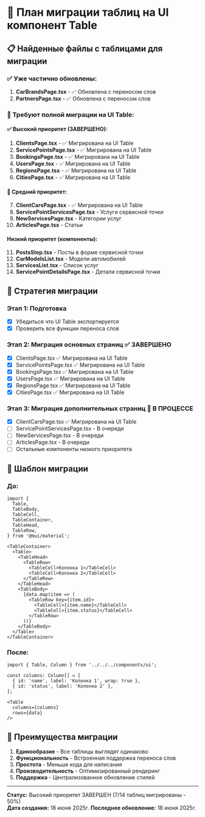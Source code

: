 # 🔄 План миграции таблиц на UI компонент Table

## 📋 Найденные файлы с таблицами для миграции

### ✅ Уже частично обновлены:
1. **CarBrandsPage.tsx** - ✅ Обновлена с переносом слов
2. **PartnersPage.tsx** - ✅ Обновлена с переносом слов  

### 🔄 Требуют полной миграции на UI Table:

#### ✅ Высокий приоритет (ЗАВЕРШЕНО):
1. **ClientsPage.tsx** - ✅ Мигрирована на UI Table
2. **ServicePointsPage.tsx** - ✅ Мигрирована на UI Table
3. **BookingsPage.tsx** - ✅ Мигрирована на UI Table
4. **UsersPage.tsx** - ✅ Мигрирована на UI Table
5. **RegionsPage.tsx** - ✅ Мигрирована на UI Table
6. **CitiesPage.tsx** - ✅ Мигрирована на UI Table

#### 🔄 Средний приоритет:
7. **ClientCarsPage.tsx** - ✅ Мигрирована на UI Table
8. **ServicePointServicesPage.tsx** - Услуги сервисной точки
9. **NewServicesPage.tsx** - Категории услуг
10. **ArticlesPage.tsx** - Статьи

#### Низкий приоритет (компоненты):
11. **PostsStep.tsx** - Посты в форме сервисной точки
12. **CarModelsList.tsx** - Модели автомобилей
13. **ServicesList.tsx** - Список услуг  
14. **ServicePointDetailsPage.tsx** - Детали сервисной точки

## 🎯 Стратегия миграции

### Этап 1: Подготовка
- [x] Убедиться что UI Table экспортируется
- [x] Проверить все функции переноса слов

### Этап 2: Миграция основных страниц ✅ ЗАВЕРШЕНО
- [x] ClientsPage.tsx ✅ Мигрирована на UI Table
- [x] ServicePointsPage.tsx ✅ Мигрирована на UI Table 
- [x] BookingsPage.tsx ✅ Мигрирована на UI Table
- [x] UsersPage.tsx ✅ Мигрирована на UI Table
- [x] RegionsPage.tsx ✅ Мигрирована на UI Table
- [x] CitiesPage.tsx ✅ Мигрирована на UI Table

### Этап 3: Миграция дополнительных страниц 🔄 В ПРОЦЕССЕ
- [x] ClientCarsPage.tsx ✅ Мигрирована на UI Table
- [ ] ServicePointServicesPage.tsx - В очереди
- [ ] NewServicesPage.tsx - В очереди
- [ ] ArticlesPage.tsx - В очереди
- [ ] Остальные компоненты низкого приоритета

## 📝 Шаблон миграции

### До:
```tsx
import {
  Table,
  TableBody,
  TableCell,
  TableContainer,
  TableHead,
  TableRow,
} from '@mui/material';

<TableContainer>
  <Table>
    <TableHead>
      <TableRow>
        <TableCell>Колонка 1</TableCell>
        <TableCell>Колонка 2</TableCell>
      </TableRow>
    </TableHead>
    <TableBody>
      {data.map(item => (
        <TableRow key={item.id}>
          <TableCell>{item.name}</TableCell>
          <TableCell>{item.status}</TableCell>
        </TableRow>
      ))}
    </TableBody>
  </Table>
</TableContainer>
```

### После:
```tsx
import { Table, Column } from '../../../components/ui';

const columns: Column[] = [
  { id: 'name', label: 'Колонка 1', wrap: true },
  { id: 'status', label: 'Колонка 2' },
];

<Table 
  columns={columns}
  rows={data}
/>
```

## 🚀 Преимущества миграции

1. **Единообразие** - Все таблицы выглядят одинаково
2. **Функциональность** - Встроенная поддержка переноса слов
3. **Простота** - Меньше кода для написания
4. **Производительность** - Оптимизированный рендеринг
5. **Поддержка** - Централизованное обновление стилей

---
**Статус:** Высокий приоритет ЗАВЕРШЕН (7/14 таблиц мигрированы - 50%)  
**Дата создания:** 18 июня 2025г.
**Последнее обновление:** 18 июня 2025г.
